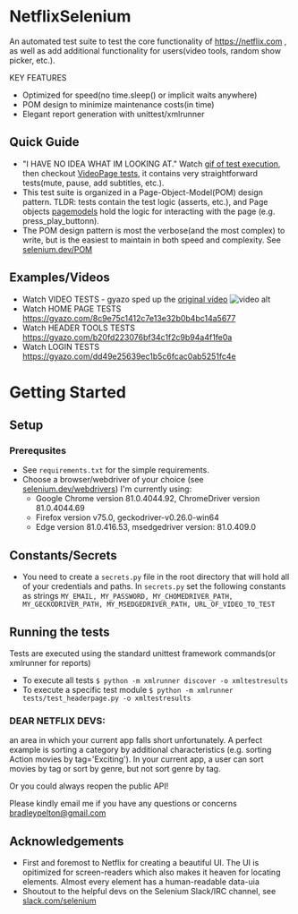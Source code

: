 # NetflixSelenium
An automated test suite to test the core functionality of https://netflix.com , as well as
add additional functionality for users(video tools, random show picker, etc.).

KEY FEATURES
- Optimized for speed(no time.sleep() or implicit waits anywhere)
- POM design to minimize maintenance costs(in time)
- Elegant report generation with unittest/xmlrunner

## Quick Guide
- "I HAVE NO IDEA WHAT IM LOOKING AT." Watch [gif of test execution](https://gyazo.com/7c703e6bba5af706849052df65772089), then
checkout [VideoPage tests](https://github.com/BradleyPelton/NetflixSelenium/blob/master/tests/test_videopage.py), it contains very straightforward tests(mute, pause, add subtitles, etc.).
- This test suite is organized in a Page-Object-Model(POM) design pattern. TLDR: tests contain the 
test logic (asserts, etc.), and Page objects [pagemodels](https://github.com/BradleyPelton/NetflixSelenium/tree/master/pagemodels) hold the logic for interacting with the page (e.g. press_play_buttonn).
- The POM design pattern is most the verbose(and the most complex) to write, but is the easiest to 
maintain in both speed and complexity. See [selenium.dev/POM](https://www.selenium.dev/documentation/en/guidelines_and_recommendations/page_object_models/)

## Examples/Videos
- Watch VIDEO TESTS - gyazo sped up the [original video](https://gyazo.com/7c703e6bba5af706849052df65772089)
![video alt](https://i.gyazo.com/7c703e6bba5af706849052df65772089.gif)
- Watch HOME PAGE TESTS https://gyazo.com/8c9e75c1412c7e13e32b0b4bc14a5677
- Watch HEADER TOOLS TESTS https://gyazo.com/b20fd223076bf34c1f2c9b94a4f1fe0a
- Watch LOGIN TESTS https://gyazo.com/dd49e25639ec1b5c6fcac0ab5251fc4e

# Getting Started

## Setup
### Prerequsites
- See `requirements.txt` for the simple requirements.
- Choose a browser/webdriver of your choice (see [selenium.dev/webdrivers](https://www.selenium.dev/documentation/en/webdriver/driver_requirements/#quick-reference)) I'm currently using:
    - Google Chrome version 81.0.4044.92, ChromeDriver version 81.0.4044.69
    - Firefox version v75.0, geckodriver-v0.26.0-win64
    - Edge version 81.0.416.53, msedgedriver version: 81.0.409.0

## Constants/Secrets
- You need to create a `secrets.py` file in the root directory that will hold all of your 
credentials and paths. In `secrets.py` set the following constants as strings `MY_EMAIL, MY_PASSWORD, MY_CHOMEDRIVER_PATH, MY_GECKODRIVER_PATH, MY_MSEDGEDRIVER_PATH, URL_OF_VIDEO_TO_TEST`

## Running the tests
Tests are executed using the standard unittest framework commands(or xmlrunner for reports)
- To execute all tests `$ python -m xmlrunner discover -o xmltestresults`
- To execute a specific test module `$ python -m xmlrunner tests/test_headerpage.py -o xmltestresults`


### DEAR NETFLIX DEVS:
an area in which your current
app falls short unfortunately. A perfect example is sorting a category by additional characteristics
(e.g. sorting Action movies by tag='Exciting'). In your current app, a user can sort movies by tag 
or sort by genre, but not sort genre by tag.

Or you could always reopen the public API! 

Please kindly email me if you have any questions or concerns bradleypelton@gmail.com

## Acknowledgements
- First and foremost to Netflix for creating a beautiful UI. The UI is opitimized for screen-readers
which also makes it heaven for locating elements. Almost every element has a human-readable data-uia
- Shoutout to the helpful devs on the Selenium Slack/IRC channel, see [slack.com/selenium](https://seleniumhq.slack.com/join/shared_invite/enQtODAwOTUzOTM5OTEwLTZjZjgzN2ExOTBmZGE0NjkwYzA2Nzc0MjczMGYwYjdiNGQ5YjI0ZjdjYjFhMjVlMjFkZWJmNDYyMmU1OTYyM2Y)
